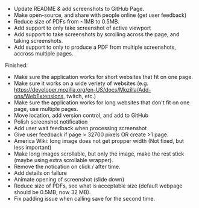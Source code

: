 - Update README & add screenshots to GitHub Page.
- Make open-source, and share with people online (get user feedback)
- Reduce size of PDFs from ~1MB to 0.5MB.
- Add support to only take screenshot of active viewport
- Add support to take screenshots by scrolling across the page, and taking screenshots.
- Add support to only to produce a PDF from multiple screenshots, accross multiple pages.


Finished:
- Make sure the application works for short websites that fit on one page.
- Make sure it works on a wide veriety of websites (e.g. https://developer.mozilla.org/en-US/docs/Mozilla/Add-ons/WebExtensions, twitch, etc.)
- Make sure the application works for long websites that don't fit on one page, use multiple pages.
- Move location, add version control, and add to GitHub
- Polish screenshot notification
- Add user wait feedback when processing screenshot
- Give user feedback if page > 32700 pixels OR create >1 page.
- America Wiki: long image does not get propper width (Not fixed, but less important)
- Make long images scrollable, but only the image, make the rest stick (maybe using extra scrollable wrapper).
- Remove the notication on click / after time.
- Add details on failure
- Animate opening of screenshot (slide down)
- Reduce size of PDFs, see what is acceptable size (default webpage should be 0.5MB, now 32 MB).
- Fix padding issue when calling save for the second time.
